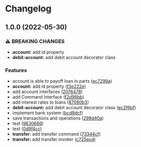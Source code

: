 # Changelog

## 1.0.0 (2022-05-30)


### ⚠ BREAKING CHANGES

* **account:** add id property
* **debit-account:** add debit account decorator class

### Features

* account is able to payoff loan in parts ([ec7299a](https://github.com/mumot1999/sdm-bank/commit/ec7299a8e109ac5f57085ba1c2dd5dd3160ef2a8))
* **account:** add id property ([f3e222e](https://github.com/mumot1999/sdm-bank/commit/f3e222ec9b676dabed5f1fdbfd4cb3a8de6aa635))
* add account interfaces ([2076478](https://github.com/mumot1999/sdm-bank/commit/20764786b66e40266c36f2a88032ea9f0d9afb85))
* add Command interface ([f2d96bb](https://github.com/mumot1999/sdm-bank/commit/f2d96bb46ba2487aa91b06155fddc823ce27ea69))
* add interest rates to loans ([87060b3](https://github.com/mumot1999/sdm-bank/commit/87060b3c277a57ed073a2a3e0ed23e8f659a31df))
* **debit-account:** add debit account decorator class ([ec2f6bf](https://github.com/mumot1999/sdm-bank/commit/ec2f6bfc68f31b11c3ed4f5db75976a2730de641))
* implement bank system ([bcd9dcf](https://github.com/mumot1999/sdm-bank/commit/bcd9dcf6520398f18e43498ca3aed6f0329d44b7))
* save transactions and operations ([298d40a](https://github.com/mumot1999/sdm-bank/commit/298d40a647a94236f907c1f7850ea733aec422dc))
* test ([9630666](https://github.com/mumot1999/sdm-bank/commit/9630666bee508202da9eec1998c5cb809b42af55))
* test ([0d9f4cc](https://github.com/mumot1999/sdm-bank/commit/0d9f4ccf4378046223a04d8b8ce6a9c9871fb4b0))
* **transfer:** add transfer command ([73344cf](https://github.com/mumot1999/sdm-bank/commit/73344cf67768f3354e9f71c8fa1dd4adb1d234fe))
* **transfer:** add transfer invoker ([c725ecd](https://github.com/mumot1999/sdm-bank/commit/c725ecd8241c08428f2630db4dbdb616bd2727f6))
